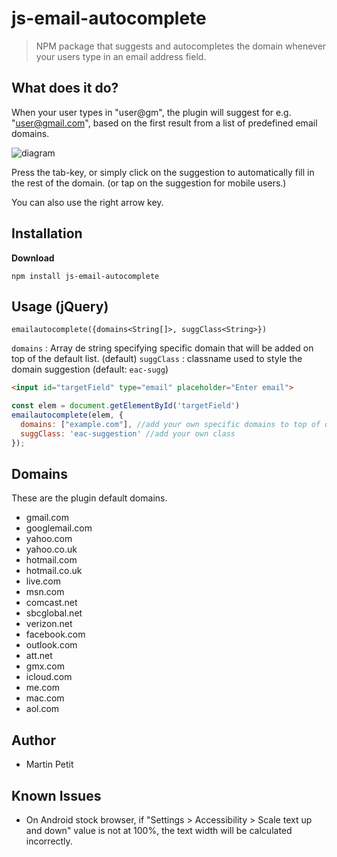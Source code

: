 # js-email-autocomplete

> NPM package that suggests and autocompletes the domain whenever your users type in an email address field.

## What does it do?

When your user types in "user@gm", the plugin will suggest for e.g. "user@gmail.com", based on the first result from a list of predefined email domains.

![diagram](https://raw.github.com/10w042/email-autocomplete/master/doc_assets/example.png)

Press the tab-key, or simply click on the suggestion to automatically fill in the rest of the domain. (or tap on the suggestion for mobile users.)

You can also use the right arrow key.

## Installation

**Download**

```
npm install js-email-autocomplete
```

## Usage (jQuery)

`emailautocomplete({domains<String[]>, suggClass<String>})`

`domains` : Array de string specifying specific domain that will be added on top of the default list. (default)
`suggClass` : classname used to style the domain suggestion (default: `eac-sugg`)

```html
<input id="targetField" type="email" placeholder="Enter email">
```

```js
const elem = document.getElementById('targetField')
emailautocomplete(elem, {
  domains: ["example.com"], //add your own specific domains to top of default list
  suggClass: 'eac-suggestion' //add your own class
});
```

## Domains

These are the plugin default domains.

* gmail.com
* googlemail.com
* yahoo.com
* yahoo.co.uk
* hotmail.com
* hotmail.co.uk
* live.com
* msn.com
* comcast.net
* sbcglobal.net
* verizon.net
* facebook.com
* outlook.com
* att.net
* gmx.com
* icloud.com
* me.com
* mac.com
* aol.com

## Author

- Martin Petit


## Known Issues

* On Android stock browser, if "Settings > Accessibility > Scale text up and down" value is not at 100%, the text width will be calculated incorrectly.
